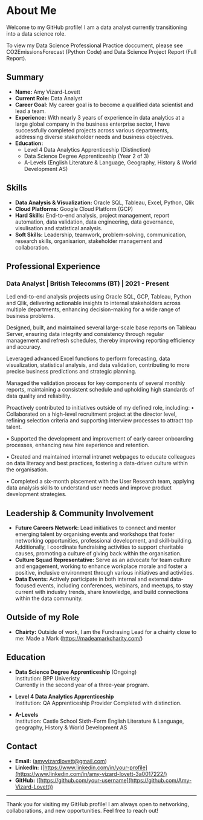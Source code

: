 # About Me

Welcome to my GitHub profile! I am a data analyst currently transitioning into a data science role. 

To view my Data Science Professional Practice doccument, please see CO2EmissionsForecast (Python Code) and Data Science Project Report (Full Report). 

## Summary

- **Name:** Amy Vizard-Lovett
- **Current Role:** Data Analyst
- **Career Goal:** My career goal is to become a qualified data scientist and lead a team.
- **Experience:** With nearly 3 years of experience in data analytics at a large global company in the business enterprise sector, I have successfully completed projects across various departments, addressing diverse stakeholder needs and business objectives.
- **Education:** 
  - Level 4 Data Analytics Apprenticeship (Distinction)
  - Data Science Degree Apprenticeship (Year 2 of 3)
  - A-Levels (English Literature & Language, Geography, History & World Development AS)

## Skills

- **Data Analysis & Visualization:** Oracle SQL, Tableau, Excel, Python, Qlik
- **Cloud Platforms:** Google Cloud Platform (GCP)
- **Hard Skills:** End-to-end analysis, project management, report automation, data validation, data engineering, data governance, visulisation and statistical analysis. 
- **Soft Skills:** Leadership, teamwork, problem-solving, communication, research skills, organisarion, stakeholder management and collaboration.

## Professional Experience

### Data Analyst | British Telecomms (BT) | 2021 - Present
Led end-to-end analysis projects using Oracle SQL, GCP, Tableau, Python and Qlik, delivering actionable insights to internal stakeholders across multiple departments, enhancing decision-making for a wide range of business problems.

Designed, built, and maintained several large-scale base reports on Tableau Server, ensuring data integrity and consistency through regular management and refresh schedules, thereby improving reporting efficiency and accuracy.

Leveraged advanced Excel functions to perform forecasting, data visualization, statistical analysis, and data validation, contributing to more precise business predictions and strategic planning.

Managed the validation process for key components of several monthly reports, maintaining a consistent schedule and upholding high standards of data quality and reliability.

Proactively contributed to initiatives outside of my defined role, including:
  •	Collaborated on a high-level recruitment project at the director level, refining selection criteria and supporting interview processes to attract top talent.

  •	Supported the development and improvement of early career onboarding processes, enhancing new hire experience and retention. 

  •	Created and maintained internal intranet webpages to educate colleagues on data literacy and best practices, fostering a data-driven culture within the organisation.

  •	Completed a six-month placement with the User Research team, applying data analysis skills to understand user needs and improve product development strategies. 


## Leadership & Community Involvement

- **Future Careers Network:** Lead initiatives to connect and mentor emerging talent by organising events and workshops that foster networking opportunities, professional development, and skill-building. Additionally, I coordinate fundraising activities to support charitable causes, promoting a culture of giving back within the organisation.
- **Culture Squad Representative:** Serve as an advocate for team culture and engagement, working to enhance workplace morale and foster a positive, inclusive environment through various initiatives and activities.
- **Data Events:** Actively participate in both internal and external data-focused events, including conferences, webinars, and meetups, to stay current with industry trends, share knowledge, and build connections within the data community.

## Outside of my Role

- **Chairty:** Outside of work, I am the Fundrasing Lead for a chairty close to me: Made a Mark (https://madeamarkcharity.com/)


## Education

- **Data Science Degree Apprenticeship** (Ongoing)  
  Institution: BPP Univeristy  
  Currently in the second year of a three-year program.

- **Level 4 Data Analytics Apprenticeship**  
  Institution: QA Apprenticeship Provider
  Completed with distinction.

- **A-Levels**  
  Institution: Castle School Sixth-Form
  English Literature & Language, geography, History & World Development AS

## Contact

- **Email:** (amyvizardlovett@gmail.com)
- **LinkedIn:** ([https://www.linkedin.com/in/your-profile](https://www.linkedin.com/in/amy-vizard-lovett-3a0017222/)
- **GitHub:** ([https://github.com/your-username](https://github.com/Amy-Vizard-Lovett))

---

Thank you for visiting my GitHub profile! I am always open to networking, collaborations, and new opportunities. Feel free to reach out!
